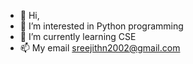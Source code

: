 - 👋 Hi, 
- 👀 I’m interested in Python programming
- 🌱 I’m currently learning CSE
- 📫 My email sreejithn2002@gmail.com

<!---
Sreejith2/Sreejith2 is a ✨ special ✨ repository because its `README.md` (this file) appears on your GitHub profile.
You can click the Preview link to take a look at your changes.
--->
